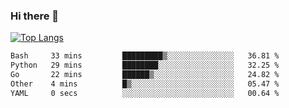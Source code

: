 ### Hi there 👋

<!--
**3Xpl0it3r/3Xpl0it3r** is a ✨ _special_ ✨ repository because its `README.md` (this file) appears on your GitHub profile.

Here are some ideas to get you started:

- 🔭 I’m currently working on ...
- 🌱 I’m currently learning ...
- 👯 I’m looking to collaborate on ...
- 🤔 I’m looking for help with ...
- 💬 Ask me about ...
- 📫 How to reach me: ...
- 😄 Pronouns: ...
- ⚡ Fun fact: ...
-->


[![Top Langs](https://github-readme-stats.vercel.app/api/top-langs/?username=3Xpl0it3r&layout=compact)](https://github.com/3Xpl0it3r/3Xpl0it3r)

<!--START_SECTION:waka-->

```txt
Bash     33 mins         █████████▒░░░░░░░░░░░░░░░   36.81 %
Python   29 mins         ████████░░░░░░░░░░░░░░░░░   32.25 %
Go       22 mins         ██████▒░░░░░░░░░░░░░░░░░░   24.82 %
Other    4 mins          █▒░░░░░░░░░░░░░░░░░░░░░░░   05.47 %
YAML     0 secs          ░░░░░░░░░░░░░░░░░░░░░░░░░   00.64 %
```

<!--END_SECTION:waka-->
